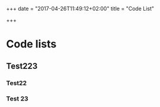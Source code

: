 +++
date = "2017-04-26T11:49:12+02:00"
title = "Code List"

+++


# Code lists


## Test223

### Test22

### Test 23
